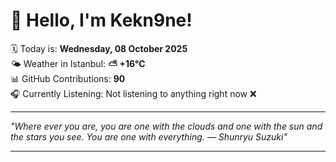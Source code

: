 # 👋 Hello, I'm Kekn9ne!

🗓️ Today is: **Wednesday, 08 October 2025**  
🌤️ Weather in Istanbul: **⛅️  +16°C**  
📊 GitHub Contributions: **90**  
🎧 Currently Listening: Not listening to anything right now ❌

---

_"Where ever you are, you are one with the clouds and one with the sun and the stars you see. You are one with everything. — *Shunryu Suzuki*"_

---
